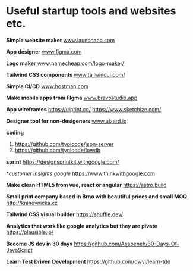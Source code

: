 # Useful startup tools and websites etc.

**Simple website maker** www.launchaco.com

**App designer** www.figma.com

**Logo maker** www.namecheap.com/logo-maker/

**Tailwind CSS components** www.tailwindui.com/

**Simple CI/CD** www.hostman.com

**Make mobile apps from FIgma** www.bravostudio.app

**App wireframes**
  https://uiprint.co/
  https://www.sketchize.com/


**Designer tool for non-desigeners** www.uizard.io


**coding**

1. https://github.com/typicode/json-server
2. https://github.com/typicode/lowdb

**sprint** https://designsprintkit.withgoogle.com/

**customer insights google* https://www.thinkwithgoogle.com

**Make clean HTML5 from vue, react or angular** https://astro.build

**Small print company based in Brno with beautiful prices and small MOQ** http://knihovnicka.cz

**Tailwind CSS visual builder** https://shuffle.dev/

**Analytics that work like google analytics but they are pivate** https://plausible.io/

**Become JS dev in 30 days** https://github.com/Asabeneh/30-Days-Of-JavaScript

**Learn Test Driven Development** https://github.com/dwyl/learn-tdd
